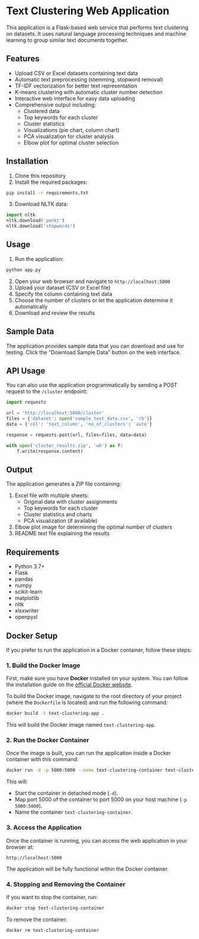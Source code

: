 # Text Clustering Web Application

This application is a Flask-based web service that performs text clustering on datasets. It uses natural language processing techniques and machine learning to group similar text documents together.

## Features

- Upload CSV or Excel datasets containing text data
- Automatic text preprocessing (stemming, stopword removal)
- TF-IDF vectorization for better text representation
- K-means clustering with automatic cluster number detection
- Interactive web interface for easy data uploading
- Comprehensive output including:
  - Clustered data
  - Top keywords for each cluster
  - Cluster statistics
  - Visualizations (pie chart, column chart)
  - PCA visualization for cluster analysis
  - Elbow plot for optimal cluster selection

## Installation

1. Clone this repository
2. Install the required packages:

```bash
pip install -r requirements.txt
```

3. Download NLTK data:

```python
import nltk
nltk.download('punkt')
nltk.download('stopwords')
```

## Usage

1. Run the application:

```bash
python app.py
```

2. Open your web browser and navigate to `http://localhost:5000`
3. Upload your dataset (CSV or Excel file)
4. Specify the column containing text data
5. Choose the number of clusters or let the application determine it automatically
6. Download and review the results

## Sample Data

The application provides sample data that you can download and use for testing. Click the "Download Sample Data" button on the web interface.

## API Usage

You can also use the application programmatically by sending a POST request to the `/cluster` endpoint:

```python
import requests

url = 'http://localhost:5000/cluster'
files = {'dataset': open('sample_text_data.csv', 'rb')}
data = {'col': 'text_column', 'no_of_clusters': 'auto'}

response = requests.post(url, files=files, data=data)

with open('cluster_results.zip', 'wb') as f:
    f.write(response.content)
```

## Output

The application generates a ZIP file containing:

1. Excel file with multiple sheets:
   - Original data with cluster assignments
   - Top keywords for each cluster
   - Cluster statistics and charts
   - PCA visualization (if available)
2. Elbow plot image for determining the optimal number of clusters
3. README text file explaining the results

## Requirements

- Python 3.7+
- Flask
- pandas
- numpy
- scikit-learn
- matplotlib
- nltk
- xlsxwriter
- openpyxl

## Docker Setup

If you prefer to run the application in a Docker container, follow these steps:

### 1. Build the Docker Image

First, make sure you have **Docker** installed on your system. You can follow the installation guide on the [official Docker website](https://docs.docker.com/get-docker/).

To build the Docker image, navigate to the root directory of your project (where the `Dockerfile` is located) and run the following command:

```bash
docker build -t text-clustering-app .
```

This will build the Docker image named `text-clustering-app`.

### 2. Run the Docker Container

Once the image is built, you can run the application inside a Docker container with this command:

```bash
docker run -d -p 5000:5000 --name text-clustering-container text-clustering-app
```

This will:

- Start the container in detached mode (`-d`).
- Map port 5000 of the container to port 5000 on your host machine (`-p 5000:5000`).
- Name the container `text-clustering-container`.

### 3. Access the Application

Once the container is running, you can access the web application in your browser at:

```
http://localhost:5000
```

The application will be fully functional within the Docker container.

### 4. Stopping and Removing the Container

If you want to stop the container, run:

```bash
docker stop text-clustering-container
```

To remove the container:

```bash
docker rm text-clustering-container
```
